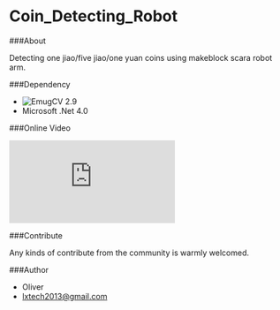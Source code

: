 Coin_Detecting_Robot
====================

###About

Detecting one jiao/five jiao/one yuan coins using makeblock scara robot arm.

###Dependency

* ![EmugCV 2.9](http://www.emgu.com/)
* Microsoft .Net 4.0

###Online Video

![Youku](http://v.youku.com/v_show/id_XODA0MDU3OTgw.html)

###Contribute

Any kinds of contribute from the community is warmly welcomed.

###Author

* Oliver 
* lxtech2013@gmail.com
